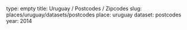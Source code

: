 type: empty
title: Uruguay / Postcodes / Zipcodes
slug: places/uruguay/datasets/postcodes
place: uruguay
dataset: postcodes
year: 2014
